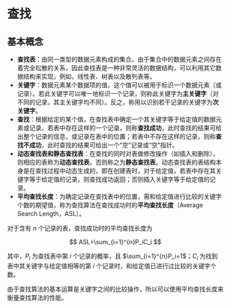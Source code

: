 # 查找

## 基本概念

- **查找表**：由同一类型的数据元素构成的集合。由于集合中的数据元素之间存在着完全松散的关系，因此查找表是一种非常灵活的数据结构，可以利用其它数据结构来实现，例如，线性表、树表以及散列表等。
- **关键字**：数据元素某个数据项的值，这个值可以被用于标识一个数据元素（或记录）。若此关键字可以唯一地标识一个记录，则称此关键字为**主关键字**（对不同的记录，其主关键字均不同）。反之，称用以识别若干记录的关键字为**次关键字**。
- **查找**：根据给定的某个值，在查找表中确定一个其关键字等于给定值的数据元素或记录。若表中存在这样的一个记录，则称**查找成功**，此时查找的结果可给出整个记录的信息，或记录在表中的位置；若表中不存在这样的记录，则称**查找不成功**，此时查找的结果可给出一个“空”记录或“空”指针。
- **动态查找表和静态查找表**：在查找的同时对表做修改操作（如插入和删除），则相应的表称为**动态查找表**，否则称之为**静态查找表**。动态查找表的表结构本身是在查找过程中动态生成的，即在创建表时，对于给定值，若表中存在其关键字等于给定值的记录，则查找成功返回；否则插入关键字等于给定值的记录。
- **平均查找长度**：为确定记录在查找表中的位置，需和给定值进行比较的关键字个数的期望值，称为查找算法在查找成功时的**平均查找长度**（Average Search Length，ASL）。

对于含有 $n$ 个记录的表，查找成功时的平均查找长度为

$$
ASL=\sum_{i=1}^{n}P_iC_i
$$

其中，$P_i$ 为查找表中第 $i$ 个记录的概率，且 $\sum_{i=1}^{n}P_i=1$；$C_i$ 为找到表中其关键字与给定值相等的第 $i$ 个记录时，和给定值已进行过比较的关键字个数。

由于查找算法的基本运算是关键字之间的比较操作，所以可以使用平均查找长度来衡量查找算法的性能。
